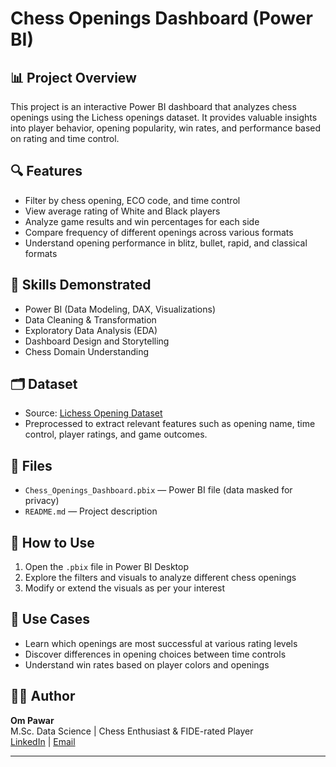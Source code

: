 # Chess Openings Dashboard (Power BI)

## 📊 Project Overview
This project is an interactive Power BI dashboard that analyzes chess openings using the Lichess openings dataset. It provides valuable insights into player behavior, opening popularity, win rates, and performance based on rating and time control.

## 🔍 Features
- Filter by chess opening, ECO code, and time control
- View average rating of White and Black players
- Analyze game results and win percentages for each side
- Compare frequency of different openings across various formats
- Understand opening performance in blitz, bullet, rapid, and classical formats

## 🧠 Skills Demonstrated
- Power BI (Data Modeling, DAX, Visualizations)
- Data Cleaning & Transformation
- Exploratory Data Analysis (EDA)
- Dashboard Design and Storytelling
- Chess Domain Understanding

## 🗂 Dataset
- Source: [Lichess Opening Dataset](https://lichess.org)
- Preprocessed to extract relevant features such as opening name, time control, player ratings, and game outcomes.

## 📁 Files
- `Chess_Openings_Dashboard.pbix` — Power BI file (data masked for privacy)
- `README.md` — Project description

## 🚀 How to Use
1. Open the `.pbix` file in Power BI Desktop
2. Explore the filters and visuals to analyze different chess openings
3. Modify or extend the visuals as per your interest

## 📌 Use Cases
- Learn which openings are most successful at various rating levels
- Discover differences in opening choices between time controls
- Understand win rates based on player colors and openings

## 🧑‍💻 Author
**Om Pawar**  
M.Sc. Data Science | Chess Enthusiast & FIDE-rated Player  
[LinkedIn](https://www.linkedin.com/in/your-profile) | [Email](mailto:yourname@gmail.com)

---

